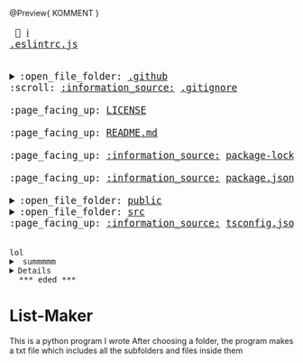 @Preview{ KOMMENT }
<big><pre>
:scroll: <a href="https://eslint.org/">:information_source:</a> <a href="./.eslintrc.js">.eslintrc.js</a> <br />
<details><summary>:open_file_folder: <a href="./.github">.github</a> </summary>
<blockquote>:page_facing_up: <a href="./.github/FUNDING.yml">FUNDING.yml</a> <br /></blockquote></details>:scroll: <a href="https://git-scm.com/docs/gitignore">:information_source:</a> <a href="./.gitignore">.gitignore</a> <br />
:page_facing_up: <a href="./LICENSE">LICENSE</a> <br />
:page_facing_up: <a href="./README.md">README.md</a> <br />
:page_facing_up: <a href="https://docs.npmjs.com/configuring-npm/package-lock-json.html">:information_source:</a> <a href="./package-lock.json">package-lock.json</a> <br />
:page_facing_up: <a href="https://docs.npmjs.com/files/package.json">:information_source:</a> <a href="./package.json">package.json</a> <br />
<details><summary>:open_file_folder: <a href="./public">public</a> </summary>
<blockquote>:page_facing_up: <a href="./public/favicon.ico">favicon.ico</a> <br />
:page_facing_up: <a href="./public/index.html">index.html</a> <br /></blockquote></details><details><summary>:open_file_folder: <a href="./src">src</a> </summary>
<blockquote>:page_facing_up: <a href="./src/App.tsx">App.tsx</a> <br />
<details><summary>:open_file_folder: <a href="./src/components">components</a> </summary>
<blockquote>:page_facing_up: <a href="./src/components/BadgesSection.tsx">BadgesSection.tsx</a> <br />
:page_facing_up: <a href="./src/components/CommentSection.tsx">CommentSection.tsx</a> <br />
:page_facing_up: <a href="./src/components/MarkdownDisplay.tsx">MarkdownDisplay.tsx</a> <br />
:page_facing_up: <a href="./src/components/MarkdownDisplayLine.tsx">MarkdownDisplayLine.tsx</a> <br />
:page_facing_up: <a href="./src/components/URLBox.tsx">URLBox.tsx</a> <br />
<details><summary>:open_file_folder: <a href="./src/components/reusable">reusable</a> </summary>
<blockquote>:page_facing_up: <a href="./src/components/reusable/Card.tsx">Card.tsx</a> <br />
:page_facing_up: <a href="./src/components/reusable/CenteredCol.tsx">CenteredCol.tsx</a> <br />
:page_facing_up: <a href="./src/components/reusable/CustomButton.tsx">CustomButton.tsx</a> <br />
:page_facing_up: <a href="./src/components/reusable/CustomSecondaryButton.tsx">CustomSecondaryButton.tsx</a> <br />
:page_facing_up: <a href="./src/components/reusable/Input.tsx">Input.tsx</a> <br />
:page_facing_up: <a href="./src/components/reusable/TextArea.tsx">TextArea.tsx</a> <br /></blockquote></details></blockquote></details><details><summary>:open_file_folder: <a href="./src/images">images</a> </summary>
<blockquote>:page_facing_up: <a href="./src/images/Demo.gif">Demo.gif</a> <br />
:page_facing_up: <a href="./src/images/updatedDemo.gif">updatedDemo.gif</a> <br /></blockquote></details>:page_facing_up: <a href="./src/index.css">index.css</a> <br />
:page_facing_up: <a href="./src/index.tsx">index.tsx</a> <br />
:page_facing_up: <a href="./src/react-app-env.d.ts">react-app-env.d.ts</a> <br />
<details><summary>:open_file_folder: <a href="./src/tree">tree</a> </summary>
<blockquote>:page_facing_up: <a href="./src/tree/constants.ts">constants.ts</a> <br />
:page_facing_up: <a href="./src/tree/index.ts">index.ts</a> <br />
:page_facing_up: <a href="./src/tree/languageWebsites.ts">languageWebsites.ts</a> <br />
:page_facing_up: <a href="./src/tree/types.ts">types.ts</a> <br /></blockquote></details><details><summary>:open_file_folder: <a href="./src/utils">utils</a> </summary>
<blockquote>:page_facing_up: <a href="./src/utils/Switch.tsx">Switch.tsx</a> <br />
<details><summary>:open_file_folder: <a href="./src/utils/createNpmFormatting">createNpmFormatting</a> </summary>
<blockquote>:page_facing_up: <a href="./src/utils/createNpmFormatting/createNpmFormatting.ts">createNpmFormatting.ts</a> <br />
:page_facing_up: <a href="./src/utils/createNpmFormatting/createNpmFormattingTest.ts">createNpmFormattingTest.ts</a> <br /></blockquote></details>:page_facing_up: <a href="./src/utils/deepCopyFunction.ts">deepCopyFunction.ts</a> <br />
<details><summary>:open_file_folder: <a href="./src/utils/deleteFileFromPath">deleteFileFromPath</a> </summary>
<blockquote>:page_facing_up: <a href="./src/utils/deleteFileFromPath/deleteFileFromPath.ts">deleteFileFromPath.ts</a> <br />
:page_facing_up: <a href="./src/utils/deleteFileFromPath/deleteFileFromPathTest.ts">deleteFileFromPathTest.ts</a> <br /></blockquote></details>:page_facing_up: <a href="./src/utils/extractString.ts">extractString.ts</a> <br />
:page_facing_up: <a href="./src/utils/filterChange.ts">filterChange.ts</a> <br />
<details><summary>:open_file_folder: <a href="./src/utils/formatLanguages">formatLanguages</a> </summary>
<blockquote>:page_facing_up: <a href="./src/utils/formatLanguages/formatLanguages.ts">formatLanguages.ts</a> <br />
:page_facing_up: <a href="./src/utils/formatLanguages/formatLanguagesTest.ts">formatLanguagesTest.ts</a> <br /></blockquote></details>:page_facing_up: <a href="./src/utils/generateCoreTest.ts">generateCoreTest.ts</a> <br />
<details><summary>:open_file_folder: <a href="./src/utils/generateMarkDownTree">generateMarkDownTree</a> </summary>
<blockquote>:page_facing_up: <a href="./src/utils/generateMarkDownTree/generateMarkDownTree.ts">generateMarkDownTree.ts</a> <br />
:page_facing_up: <a href="./src/utils/generateMarkDownTree/generateMarkDownTreeTest.ts">generateMarkDownTreeTest.ts</a> <br /></blockquote></details><details><summary>:open_file_folder: <a href="./src/utils/getAutoGeneratedCommentForPath">getAutoGeneratedCommentForPath</a> </summary>
<blockquote>:page_facing_up: <a href="./src/utils/getAutoGeneratedCommentForPath/getAutoGeneratedCommentForPath.ts">getAutoGeneratedCommentForPath.ts</a> <br />
:page_facing_up: <a href="./src/utils/getAutoGeneratedCommentForPath/getAutoGeneratedCommentForPathtest.ts">getAutoGeneratedCommentForPathtest.ts</a> <br /></blockquote></details>:page_facing_up: <a href="./src/utils/getBuiltinComment.ts">getBuiltinComment.ts</a>           <span> # ";
const END_OF_FILE_COMMENT_PATTERN =</span><br />
<details><summary>:open_file_folder: <a href="./src/utils/getCopyToClipboardContents">getCopyToClipboardContents</a> </summary>
<blockquote>:page_facing_up: <a href="./src/utils/getCopyToClipboardContents/getCopyToClipboardContents.ts">getCopyToClipboardContents.ts</a> <br />
:page_facing_up: <a href="./src/utils/getCopyToClipboardContents/getCopyToClipboardContentsTest.ts">getCopyToClipboardContentsTest.ts</a> <br /></blockquote></details>:page_facing_up: <a href="./src/utils/getCoreFromTree.ts">getCoreFromTree.ts</a> <br />
<details><summary>:open_file_folder: <a href="./src/utils/getFileIconFromFileType">getFileIconFromFileType</a> </summary>
<blockquote>:page_facing_up: <a href="./src/utils/getFileIconFromFileType/getFileIconFromFileType.ts">getFileIconFromFileType.ts</a> <br />
:page_facing_up: <a href="./src/utils/getFileIconFromFileType/getFileIconFromFileTypeTest.ts">getFileIconFromFileTypeTest.ts</a> <br /></blockquote></details><details><summary>:open_file_folder: <a href="./src/utils/getFileTypeFromPath">getFileTypeFromPath</a> </summary>
<blockquote>:page_facing_up: <a href="./src/utils/getFileTypeFromPath/getFileTypeFromPath.ts">getFileTypeFromPath.ts</a> <br />
:page_facing_up: <a href="./src/utils/getFileTypeFromPath/getFileTypeFromPathTest.ts">getFileTypeFromPathTest.ts</a> <br /></blockquote></details><details><summary>:open_file_folder: <a href="./src/utils/getHyperLinkFromPath">getHyperLinkFromPath</a> </summary>
<blockquote>:page_facing_up: <a href="./src/utils/getHyperLinkFromPath/getHyperLinkFromPath.ts">getHyperLinkFromPath.ts</a> <br />
:page_facing_up: <a href="./src/utils/getHyperLinkFromPath/getHyperLinkFromPathtest.ts">getHyperLinkFromPathtest.ts</a> <br /></blockquote></details>:page_facing_up: <a href="./src/utils/getInfoLinks.ts">getInfoLinks.ts</a> <br />
<details><summary>:open_file_folder: <a href="./src/utils/getLargestFileNameLengthInPath">getLargestFileNameLengthInPath</a> </summary>
<blockquote>:page_facing_up: <a href="./src/utils/getLargestFileNameLengthInPath/getLargestFileNameLengthInLevel.ts">getLargestFileNameLengthInLevel.ts</a> <br />
:page_facing_up: <a href="./src/utils/getLargestFileNameLengthInPath/getLargestFileNameLengthInLevelTest.ts">getLargestFileNameLengthInLevelTest.ts</a> <br /></blockquote></details><details><summary>:open_file_folder: <a href="./src/utils/getOwnerAndRepoFromUrl">getOwnerAndRepoFromUrl</a> </summary>
<blockquote>:page_facing_up: <a href="./src/utils/getOwnerAndRepoFromUrl/getOwnerAndRepoFromUrl.ts">getOwnerAndRepoFromUrl.ts</a> <br />
:page_facing_up: <a href="./src/utils/getOwnerAndRepoFromUrl/getOwnerAndRepoFromUrlTest.ts">getOwnerAndRepoFromUrlTest.ts</a> <br /></blockquote></details>:page_facing_up: <a href="./src/utils/getPreviousTree.ts">getPreviousTree.ts</a> <br />
:page_facing_up: <a href="./src/utils/getWebsiteForLanguage.ts">getWebsiteForLanguage.ts</a> <br />
<details><summary>:open_file_folder: <a href="./src/utils/repoToBadge">repoToBadge</a> </summary>
<blockquote>:page_facing_up: <a href="./src/utils/repoToBadge/repoToBadge.ts">repoToBadge.ts</a> <br />
:page_facing_up: <a href="./src/utils/repoToBadge/repoToBadgeTest.ts">repoToBadgeTest.ts</a> <br /></blockquote></details><details><summary>:open_file_folder: <a href="./src/utils/selectFoldersOnly">selectFoldersOnly</a> </summary>
<blockquote>:page_facing_up: <a href="./src/utils/selectFoldersOnly/selectFoldersOnly.ts">selectFoldersOnly.ts</a> <br />
:page_facing_up: <a href="./src/utils/selectFoldersOnly/selectFoldersOnlyTest.ts">selectFoldersOnlyTest.ts</a> <br /></blockquote></details><details><summary>:open_file_folder: <a href="./src/utils/selectRootCores">selectRootCores</a> </summary>
<blockquote>:page_facing_up: <a href="./src/utils/selectRootCores/SelectRootCoresTest.ts">SelectRootCoresTest.ts</a> <br />
:page_facing_up: <a href="./src/utils/selectRootCores/selectRootCores.ts">selectRootCores.ts</a> <br /></blockquote></details><details><summary>:open_file_folder: <a href="./src/utils/setCommentForPath">setCommentForPath</a> </summary>
<blockquote>:page_facing_up: <a href="./src/utils/setCommentForPath/setCommentForPath.ts">setCommentForPath.ts</a> <br />
:page_facing_up: <a href="./src/utils/setCommentForPath/setCommentForPathtest.ts">setCommentForPathtest.ts</a> <br /></blockquote></details>:page_facing_up: <a href="./src/utils/tagWrap.ts">tagWrap.ts</a> <br />
<details><summary>:open_file_folder: <a href="./src/utils/undoDeletions">undoDeletions</a> </summary>
<blockquote>:page_facing_up: <a href="./src/utils/undoDeletions/undoDeletions.ts">undoDeletions.ts</a> <br />
:page_facing_up: <a href="./src/utils/undoDeletions/undoDeletionsTest.ts">undoDeletionsTest.ts</a> <br /></blockquote></details></blockquote></details></blockquote></details>:page_facing_up: <a href="https://www.typescriptlang.org/">:information_source:</a> <a href="./tsconfig.json">tsconfig.json</a> <br />
</pre></big>
<pre>
lol
<details><summary> summmmm </summary>
<blockquote><details><summary> summmmm </summary>  
lol </details></blockquote></details></details><details><sumamry>loddddl</summary>k</details>&nbsp;&nbsp;***_eded_***
</pre>


# List-Maker

This is a python program I wrote
After choosing a folder, the program makes a txt file which includes all the subfolders and files inside them

